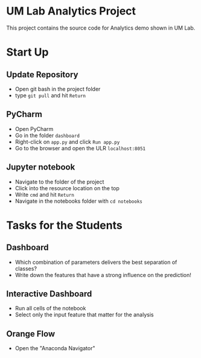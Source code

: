 # UM Lab Analytics Project
This project contains the source code for Analytics demo shown in UM Lab.

# Start Up
## Update Repository
- Open git bash in the project folder
- type `git pull` and hit `Return`

## PyCharm
- Open PyCharm
- Go in the folder `dashboard`
- Right-click on `app.py` and click `Run app.py`
- Go to the browser and open the ULR `localhost:8051`

## Jupyter notebook
- Navigate to the folder of the project
- Click into the resource location on the top
- Write ``cmd`` and hit `Return`
- Navigate in the notebooks folder with `cd notebooks`


# Tasks for the Students
## Dashboard
- Which combination of parameters delivers the best separation of classes?
- Write down the features that have a strong influence on the prediction!

## Interactive Dashboard
- Run all cells of the notebook
- Select only the input feature that matter for the analysis

## Orange Flow
- Open the "Anaconda Navigator"
